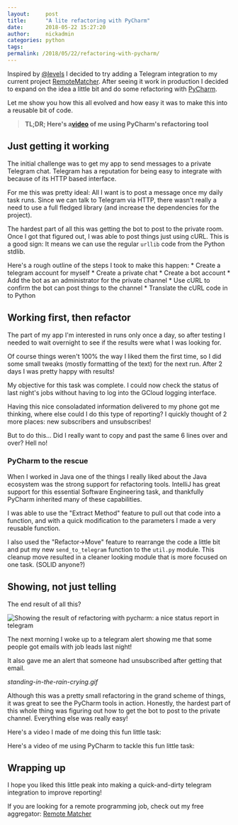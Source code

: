 ```yaml
---
layout:     post
title:      "A lite refactoring with PyCharm"
date:       2018-05-22 15:27:20
author:     nickadmin
categories: python
tags:  
permalink: /2018/05/22/refactoring-with-pycharm/
---
```

Inspired by [@levels](http://twitter.com/levelsio) I decided to try adding a Telegram integration to my current project [RemoteMatcher](https://remotematcher.com). After seeing it work in production I decided to expand on the idea a little bit and do some refactoring with [PyCharm](https://www.jetbrains.com/pycharm/).

Let me show you how this all evolved and how easy it was to make this into a reusable bit of code.

> **TL;DR; Here's a[video](https://www.youtube.com/watch?v=EURikItXAgk) of me using PyCharm's refactoring tool**

## Just getting it working

The initial challenge was to get my app to send messages to a private Telegram chat. Telegram has a reputation for being easy to integrate with because of its HTTP based interface.

For me this was pretty ideal: All I want is to post a message once my daily task runs. Since we can talk to Telegram via HTTP, there wasn't really a need to use a full fledged library (and increase the dependencies for the project).

The hardest part of all this was getting the bot to post to the private room. Once I got that figured out, I was able to post things just using cURL. This is a good sign: It means we can use the regular `urllib` code from the Python stdlib.

Here's a rough outline of the steps I took to make this happen: * Create a telegram account for myself * Create a private chat * Create a bot account * Add the bot as an administrator for the private channel * Use cURL to confirm the bot can post things to the channel * Translate the cURL code in to Python

## Working first, then refactor

The part of my app I'm interested in runs only once a day, so after testing I needed to wait overnight to see if the results were what I was looking for.

Of course things weren't 100% the way I liked them the first time, so I did some small tweaks (mostly formatting of the text) for the next run. After 2 days I was pretty happy with results!

My objective for this task was complete. I could now check the status of last night's jobs without having to log into the GCloud logging interface.

Having this nice consoladated information delivered to my phone got me thinking, where else could I do this type of reporting? I quickly thought of 2 more places: new subscribers and unsubscribes!

But to do this... Did I really want to copy and past the same 6 lines over and over? Hell no!

### PyCharm to the rescue

When I worked in Java one of the things I really liked about the Java ecosystem was the strong support for refactoring tools. IntelliJ has great support for this essential Software Engineering task, and thankfully PyCharm inherited many of these capabilities.

I was able to use the "Extract Method" feature to pull out that code into a function, and with a quick modification to the parameters I made a very reusable function.

I also used the "Refactor->Move" feature to rearrange the code a little bit and put my new `send_to_telegram` function to the `util.py` module. This cleanup move resulted in a cleaner looking module that is more focused on one task. (SOLID anyone?)

## Showing, not just telling

The end result of all this?

![Showing the result of refactoring with pycharm: a nice status report in telegram](https://ironboundsoftware.com/blog-imgs/uploads/2018/05/IMG_20180518_081639-420x747.jpg)

The next morning I woke up to a telegram alert showing me that some people got emails with job leads last night!

It also gave me an alert that someone had unsubscribed after getting that email.

_standing-in-the-rain-crying.gif_

Although this was a pretty small refactoring in the grand scheme of things, it was great to see the PyCharm tools in action. Honestly, the hardest part of this whole thing was figuring out how to get the bot to post to the private channel. Everything else was really easy!

Here's a video I made of me doing this fun little task:

Here's a video of me using PyCharm to tackle this fun little task:

## Wrapping up

I hope you liked this little peak into making a quick-and-dirty telegram integration to improve reporting!

If you are looking for a remote programming job, check out my free aggregator: [Remote Matcher](https://remotematcher.com)
<!--stackedit_data:
eyJoaXN0b3J5IjpbNjI1MDg2NzQyXX0=
-->